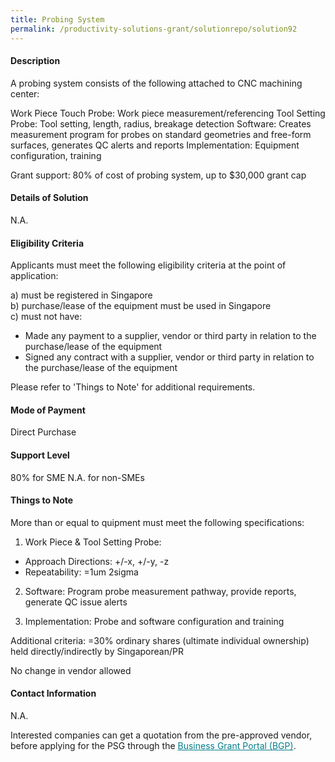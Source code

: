 ```yaml
---
title: Probing System
permalink: /productivity-solutions-grant/solutionrepo/solution92
---
```


#### Description

A probing system consists of the following attached to CNC machining center:

Work Piece Touch Probe: Work piece measurement/referencing 
Tool Setting Probe: Tool setting, length, radius, breakage detection
Software: Creates measurement program for probes on standard geometries and free-form surfaces, generates QC alerts and reports
Implementation: Equipment configuration, training

Grant support: 80% of cost of probing system, up to $30,000 grant cap

#### Details of Solution

N.A.

#### Eligibility Criteria

Applicants must meet the following eligibility criteria at the point of application:

a) must be registered in Singapore <br>
b) purchase/lease of the equipment must be used in Singapore <br>
c) must not have:
- Made any payment to a supplier, vendor or third party in relation to the purchase/lease of the equipment
- Signed any contract with a supplier, vendor or third party in relation to the purchase/lease of the equipment

Please refer to 'Things to Note' for additional requirements.

#### Mode of Payment
Direct Purchase

#### Support Level
80% for SME
N.A. for non-SMEs

#### Things to Note
More than or equal to quipment must meet the following specifications: 
1. Work Piece & Tool Setting Probe:
- Approach Directions: +/-x, +/-y, -z
- Repeatability: =1um 2sigma

2. Software: Program probe measurement pathway, provide reports, generate QC issue alerts

3. Implementation: Probe and software configuration and training

Additional criteria: =30% ordinary shares (ultimate individual ownership) held directly/indirectly by Singaporean/PR

No change in vendor allowed

#### Contact Information
N.A.

Interested companies can get a quotation from the pre-approved vendor, before applying for the PSG through the <a target='_blank' style='color:#037e8a' href='https://www.businessgrants.gov.sg/'>Business Grant Portal (BGP)</a>.
